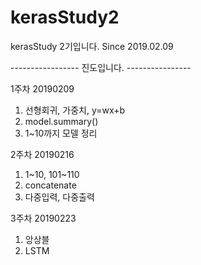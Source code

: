 # kerasStudy2
kerasStudy 2기입니다.
Since 2019.02.09


----------------- 진도입니다. ----------------

1주차 20190209
  1) 선형회귀, 가중치, y=wx+b
  2) model.summary()
  3) 1~10까지 모델 정리
  
2주차 20190216
  1) 1~10, 101~110
  2) concatenate
  3) 다중입력, 다중출력
  
3주차 20190223
  1) 앙상블
  2) LSTM
  

